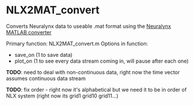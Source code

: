 # NLX2MAT_convert
Converts Neuralynx data to useable .mat format using the [Neuralynx MATLAB converter](https://neuralynx.com/software/category/matlab-netcom-utilities)

Primary function: NLX2MAT_convert.m
Options in function: 
 - save_on (1 to save data)
 - plot_on (1 to see every data stream coming in, will pause after each one)

**TODO**: need to deal with non-continuous data, right now the time vector
assumes continuous data stream 

**TODO**: fix order - right now it's alphabetical but we need it to be in
order of NLX system (right now its grid1 grid10 grid11...)

